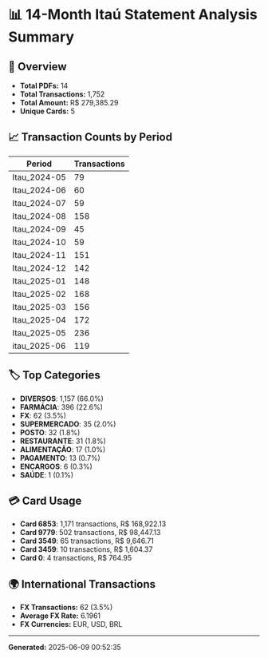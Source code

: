 # 📊 14-Month Itaú Statement Analysis Summary

## 🎯 **Overview**
- **Total PDFs:** 14
- **Total Transactions:** 1,752
- **Total Amount:** R$ 279,385.29
- **Unique Cards:** 5

## 📈 **Transaction Counts by Period**

| Period | Transactions |
|--------|--------------|
| Itau_2024-05 | 79 |
| Itau_2024-06 | 60 |
| Itau_2024-07 | 59 |
| Itau_2024-08 | 158 |
| Itau_2024-09 | 45 |
| Itau_2024-10 | 59 |
| Itau_2024-11 | 151 |
| Itau_2024-12 | 142 |
| Itau_2025-01 | 148 |
| Itau_2025-02 | 168 |
| Itau_2025-03 | 156 |
| Itau_2025-04 | 172 |
| Itau_2025-05 | 236 |
| itau_2025-06 | 119 |

## 🏷️ **Top Categories**

- **DIVERSOS**: 1,157 (66.0%)
- **FARMÁCIA**: 396 (22.6%)
- **FX**: 62 (3.5%)
- **SUPERMERCADO**: 35 (2.0%)
- **POSTO**: 32 (1.8%)
- **RESTAURANTE**: 31 (1.8%)
- **ALIMENTAÇÃO**: 17 (1.0%)
- **PAGAMENTO**: 13 (0.7%)
- **ENCARGOS**: 6 (0.3%)
- **SAÚDE**: 1 (0.1%)

## 💳 **Card Usage**

- **Card 6853**: 1,171 transactions, R$ 168,922.13
- **Card 9779**: 502 transactions, R$ 98,447.13
- **Card 3549**: 65 transactions, R$ 9,646.71
- **Card 3459**: 10 transactions, R$ 1,604.37
- **Card 0**: 4 transactions, R$ 764.95

## 🌍 **International Transactions**

- **FX Transactions:** 62 (3.5%)
- **Average FX Rate:** 6.1961
- **FX Currencies:** EUR, USD, BRL

---
**Generated:** 2025-06-09 00:52:35
